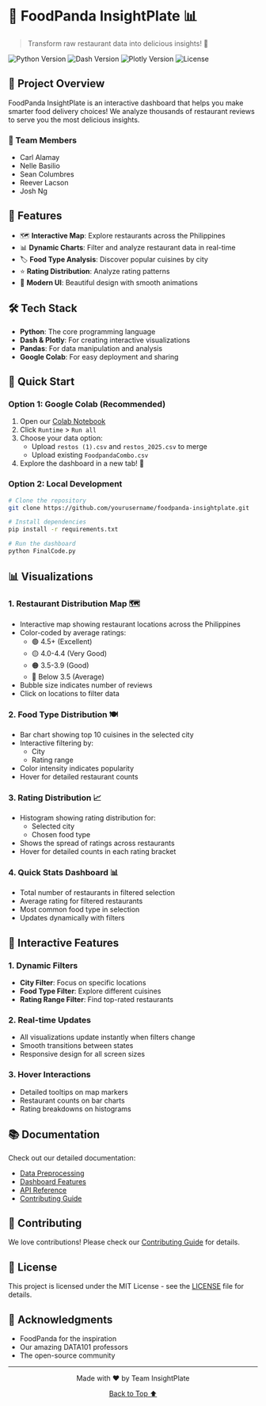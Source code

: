 # 🍜 FoodPanda InsightPlate 📊

> Transform raw restaurant data into delicious insights! 🚀

![Python Version](https://img.shields.io/badge/python-3.8%2B-blue)
![Dash Version](https://img.shields.io/badge/dash-2.9.3-brightgreen)
![Plotly Version](https://img.shields.io/badge/plotly-5.13.1-orange)
![License](https://img.shields.io/badge/license-MIT-green)

## 🎯 Project Overview

FoodPanda InsightPlate is an interactive dashboard that helps you make smarter food delivery choices! We analyze thousands of restaurant reviews to serve you the most delicious insights. 

### 👥 Team Members
- Carl Alamay
- Nelle Basilio
- Sean Columbres
- Reever Lacson
- Josh Ng

## 🌟 Features

- 🗺️ **Interactive Map**: Explore restaurants across the Philippines
- 📊 **Dynamic Charts**: Filter and analyze restaurant data in real-time
- 🏷️ **Food Type Analysis**: Discover popular cuisines by city
- ⭐ **Rating Distribution**: Analyze rating patterns
- 🎨 **Modern UI**: Beautiful design with smooth animations

## 🛠️ Tech Stack

- **Python**: The core programming language
- **Dash & Plotly**: For creating interactive visualizations
- **Pandas**: For data manipulation and analysis
- **Google Colab**: For easy deployment and sharing

## 🚀 Quick Start

### Option 1: Google Colab (Recommended)
1. Open our [Colab Notebook](link-to-your-colab)
2. Click `Runtime` > `Run all`
3. Choose your data option:
   - Upload `restos (1).csv` and `restos_2025.csv` to merge
   - Upload existing `FoodpandaCombo.csv`
4. Explore the dashboard in a new tab! 🎉

### Option 2: Local Development
```bash
# Clone the repository
git clone https://github.com/yourusername/foodpanda-insightplate.git

# Install dependencies
pip install -r requirements.txt

# Run the dashboard
python FinalCode.py
```

## 📊 Visualizations

### 1. Restaurant Distribution Map 🗺️
- Interactive map showing restaurant locations across the Philippines
- Color-coded by average ratings:
  - 🟢 4.5+ (Excellent)
  - 🟡 4.0-4.4 (Very Good)
  - 🟠 3.5-3.9 (Good)
  - 🔴 Below 3.5 (Average)
- Bubble size indicates number of reviews
- Click on locations to filter data

### 2. Food Type Distribution 🍽️
- Bar chart showing top 10 cuisines in the selected city
- Interactive filtering by:
  - City
  - Rating range
- Color intensity indicates popularity
- Hover for detailed restaurant counts

### 3. Rating Distribution 📈
- Histogram showing rating distribution for:
  - Selected city
  - Chosen food type
- Shows the spread of ratings across restaurants
- Hover for detailed counts in each rating bracket

### 4. Quick Stats Dashboard 📊
- Total number of restaurants in filtered selection
- Average rating for filtered restaurants
- Most common food type in selection
- Updates dynamically with filters

## 🎯 Interactive Features

### 1. Dynamic Filters
- **City Filter**: Focus on specific locations
- **Food Type Filter**: Explore different cuisines
- **Rating Range Filter**: Find top-rated restaurants

### 2. Real-time Updates
- All visualizations update instantly when filters change
- Smooth transitions between states
- Responsive design for all screen sizes

### 3. Hover Interactions
- Detailed tooltips on map markers
- Restaurant counts on bar charts
- Rating breakdowns on histograms

## 📚 Documentation

Check out our detailed documentation:
- [Data Preprocessing](docs/preprocessing.md)
- [Dashboard Features](docs/features.md)
- [API Reference](docs/api.md)
- [Contributing Guide](CONTRIBUTING.md)

## 🤝 Contributing

We love contributions! Please check our [Contributing Guide](CONTRIBUTING.md) for details.

## 📝 License

This project is licensed under the MIT License - see the [LICENSE](LICENSE) file for details.

## 🙏 Acknowledgments

- FoodPanda for the inspiration
- Our amazing DATA101 professors
- The open-source community

---

<p align="center">Made with ❤️ by Team InsightPlate</p>

<p align="center">
  <a href="#-project-overview">Back to Top ⬆️</a>
</p>
